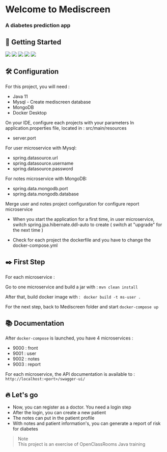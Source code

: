 # Welcome to Mediscreen
### A diabetes prediction app

## :rocket: Getting Started

<div display="inline-block">
    <img src="https://img.shields.io/badge/Java-11-green"/>
    <img src="https://img.shields.io/badge/Spring%20Boot-2.7.1-brightgreen"/>
    <img src="https://img.shields.io/badge/Maven-3.9.0-red"/>
    <img src="https://img.shields.io/badge/MySQL-8.0.32-blue"/>
    <img src="https://img.shields.io/badge/MongoDB-4.2.24-lightgreen"/>
</div>

## :hammer_and_wrench: Configuration

For this project, you will need :

* Java 11
* Mysql - Create mediscreen database
* MongoDB
* Docker Desktop

On your IDE, configure each projects with your parameters
In application.properties file, located in : src/main/resources

* server.port

For user microservice with Mysql:
* spring.datasource.url
* spring.datasource.username
* spring.datasource.password


For notes microservice with MongoDB: 

* spring.data.mongodb.port
* spring.data.mongodb.database

Merge user and notes project configuration for configure report microservice

* When you start the application for a first time, in user microservice, switch spring.jpa.hibernate.ddl-auto to create ( switch at "upgrade" for the next time )

* Check for each project the dockerfile and you have to change the docker-compose.yml 
## :black_nib: First Step
For each microservice : 

Go to one microservice and build a jar with : ````mvn clean install````

After that, build docker image  with : ``` docker build -t ms-user .```

For the next step, back to Mediscreen folder and start ````docker-compose up````

## :books: Documentation

After ````docker-compose```` is launched, you have 4 microservices : 

* 9000 : front
* 9001 : user
* 9002 : notes
* 9003 : report

For each microservice, the API documentation is available to : ```http://localhost:<port>/swagger-ui/```

## :fire: Let's go

* Now, you can register as a doctor. You need a login step
* After the login, you can create a new patient
* The notes can put in the patient profile
* With notes and patient information's, you can generate a report of risk for diabetes
>  Note  
>  This project is an exercise of OpenClassRooms Java training
